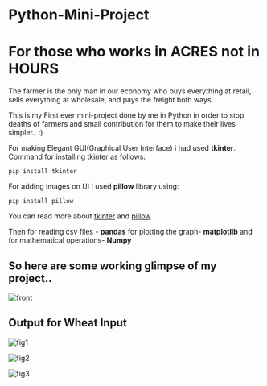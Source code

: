 # Python-Mini-Project
# For those who works in ACRES not in HOURS

The farmer is the only man in our economy who buys everything at retail, sells everything at wholesale, and pays the freight both ways.

This is my First ever mini-project done by me in Python in order to stop deaths of farmers and small contribution for them to make their lives simpler.. :)

For making Elegant GUI(Graphical User Interface) i had used **tkinter**.
Command for installing tkinter as follows:
```
pip install tkinter
```

For adding images on UI I used **pillow** library using:
```
pip install pillow
```
You can read more about [tkinter](https://docs.python.org/3/library/tkinter.html) and [pillow](https://pillow.readthedocs.io/en/3.0.x/handbook/tutorial.html)

Then for reading csv files - **pandas**
for plotting the graph- **matplotlib**
and for mathematical operations- **Numpy** 

## So here are some working glimpse of my project..
![front](https://user-images.githubusercontent.com/56548231/84570823-6c87ad80-adad-11ea-856a-97583bb99eb3.JPG)

## Output for Wheat Input

![fig1](https://user-images.githubusercontent.com/56548231/84571253-b96c8380-adaf-11ea-8c1f-4437dad9550b.JPG)

![fig2](https://user-images.githubusercontent.com/56548231/84571257-bbcedd80-adaf-11ea-8edf-c259d48f991d.JPG)

![fig3](https://user-images.githubusercontent.com/56548231/84571259-bd98a100-adaf-11ea-93a9-bbdc5878167b.JPG)

